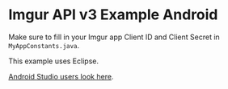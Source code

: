 Imgur API v3 Example Android
============================

Make sure to fill in your Imgur app Client ID and Client Secret in `MyAppConstants.java`.

This example uses Eclipse.

[Android Studio users look here][1].

[1]: https://github.com/talklittle/ImgurAPIv3ExampleAndroid

